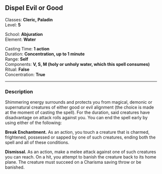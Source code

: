 ## Dispel Evil or Good

Classes: **Cleric, Paladin**  
Level: **5**  

School: **Abjuration**  
Element: **Water**  

Casting Time: **1 action**  
Duration: **Concentration, up to 1 minute**  
Range: **Self**  
Components: **V, S, M (holy or unholy water, which this spell consumes)**  
Ritual: **False**  
Concentration: **True**  

------

### Description

Shimmering energy surrounds and protects you from magical, demonic or supernatural creatures of either good or evil alignment (the choice is made at the moment of casting the spell). For the duration, said creatures have disadvantage on attack rolls against you. You can end the spell early by using either of the following:

**Break Enchantment.** As an action, you touch a creature that is charmed, frightened, possessed or sapped by one of such creatures, ending both the spell and all of these conditions. 

**Dismissal.** As an action, make a melee attack against one of such creatures you can reach. On a hit, you attempt to banish the creature back to its home plane. The creature must succeed on a Charisma saving throw or be banished.